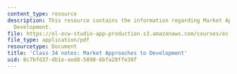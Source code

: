 ```yaml
---
content_type: resource
description: This resource contains the information regarding Market Approaches to
  Development.
file: https://ol-ocw-studio-app-production.s3.amazonaws.com/courses/ec-701j-d-lab-i-development-fall-2009/8c7bfd37db1eaed858986bfa28ffe38f_MITEC_701JF09_lec34_notes.pdf
file_type: application/pdf
resourcetype: Document
title: 'Class 34 notes: Market Approaches to Development'
uid: 8c7bfd37-db1e-aed8-5898-6bfa28ffe38f
---
```

